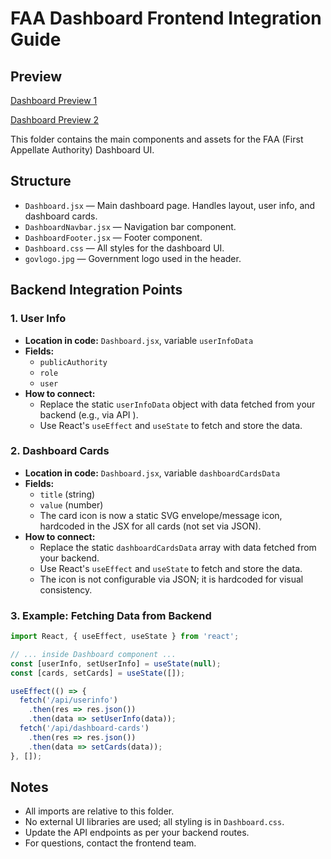 # FAA Dashboard Frontend Integration Guide

## Preview

[Dashboard Preview 1](https://drive.google.com/file/d/1Ed1542IbeCu9RofSIWWSCsJHg1vqrHVV/view?usp=sharing)

[Dashboard Preview 2](https://drive.google.com/file/d/1ca4CeQ9_3JXUR2rP9tRPUiyBXGcewvJU/view?usp=sharing)

This folder contains the main components and assets for the FAA (First Appellate Authority) Dashboard UI.

## Structure
- `Dashboard.jsx` — Main dashboard page. Handles layout, user info, and dashboard cards.
- `DashboardNavbar.jsx` — Navigation bar component.
- `DashboardFooter.jsx` — Footer component.
- `Dashboard.css` — All styles for the dashboard UI.
- `govlogo.jpg` — Government logo used in the header.

## Backend Integration Points

### 1. User Info
- **Location in code:** `Dashboard.jsx`, variable `userInfoData`
- **Fields:**
  - `publicAuthority`
  - `role`
  - `user`
- **How to connect:**
  - Replace the static `userInfoData` object with data fetched from your backend (e.g., via API ).
  - Use React's `useEffect` and `useState` to fetch and store the data.

### 2. Dashboard Cards
- **Location in code:** `Dashboard.jsx`, variable `dashboardCardsData`
- **Fields:**
  - `title` (string)
  - `value` (number)
  - The card icon is now a static SVG envelope/message icon, hardcoded in the JSX for all cards (not set via JSON).
- **How to connect:**
  - Replace the static `dashboardCardsData` array with data fetched from your backend.
  - Use React's `useEffect` and `useState` to fetch and store the data.
  - The icon is not configurable via JSON; it is hardcoded for visual consistency.

### 3. Example: Fetching Data from Backend
```jsx
import React, { useEffect, useState } from 'react';

// ... inside Dashboard component ...
const [userInfo, setUserInfo] = useState(null);
const [cards, setCards] = useState([]);

useEffect(() => {
  fetch('/api/userinfo')
    .then(res => res.json())
    .then(data => setUserInfo(data));
  fetch('/api/dashboard-cards')
    .then(res => res.json())
    .then(data => setCards(data));
}, []);
```

## Notes
- All imports are relative to this folder.
- No external UI libraries are used; all styling is in `Dashboard.css`.
- Update the API endpoints as per your backend routes.
- For questions, contact the frontend team. 